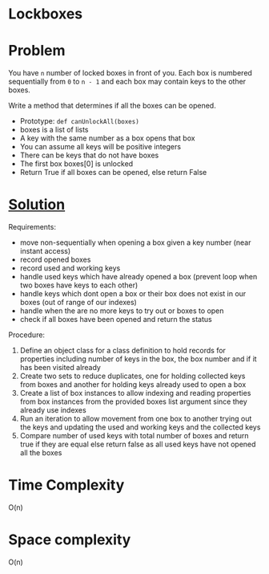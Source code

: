 # Lockboxes

# Problem
You have `n` number of locked boxes in front of you. Each box is numbered sequentially from `0` to `n - 1` and each box may contain keys to the other boxes.

Write a method that determines if all the boxes can be opened.

- Prototype: `def canUnlockAll(boxes)`
- boxes is a list of lists
- A key with the same number as a box opens that box
- You can assume all keys will be positive integers
- There can be keys that do not have boxes
- The first box boxes[0] is unlocked
- Return True if all boxes can be opened, else return False

# [Solution](./0-lockboxes.py)
Requirements:
- move non-sequentially when opening a box given a key number (near instant access)
- record opened boxes
- record used and working keys
- handle used keys which have already opened a box (prevent loop when two boxes have keys to each other)
- handle keys which dont open a box or their box does not exist in our boxes (out of range of our indexes)
- handle when the are no more keys to try out or boxes to open
- check if all boxes have been opened and return the status

Procedure:
1. Define an object class for a class definition to hold records for properties including number of keys in the box, the box number and if it has been visited already
2. Create two sets to reduce duplicates, one for holding collected keys from boxes and another for holding keys already used to open a box
3. Create a list of box instances to allow indexing and reading properties from box instances from
   the provided boxes list argument since they already use indexes
4. Run an iteration to allow movement from one box to another trying out the keys and updating the used and working keys and the collected keys
4. Compare number of used keys with total number of boxes and return true if they are equal else return false
   as all used keys have not opened all the boxes

# Time Complexity
O(n)

# Space complexity
O(n)
